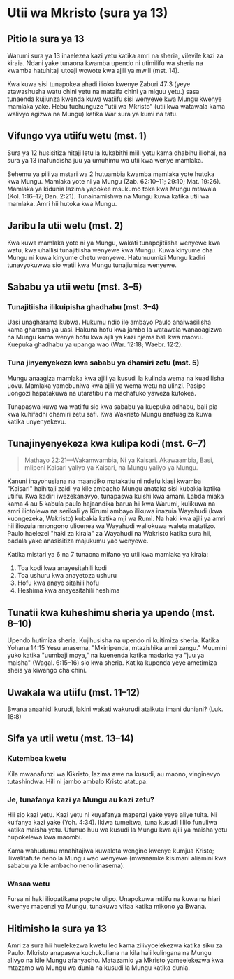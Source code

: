 # Utii wa Mkristo (sura ya 13)

## Pitio la sura ya 13

Warumi sura ya 13 inaelezea kazi yetu katika amri na sheria, vilevile kazi za kiraia. Ndani yake tunaona kwamba upendo ni utimilifu wa sheria na kwamba hatuhitaji utoaji wowote kwa ajili ya mwili (mst. 14).

Kwa kuwa sisi tunapokea ahadi ilioko kwenye Zaburi 47:3 (yeye atawashusha watu chini yetu na mataifa chini ya miguu yetu.) sasa tunaenda kujiunza kwenda kuwa watiifu sisi wenyewe kwa Mungu kwenye mamlaka yake. Hebu tuchunguze "utii wa Mkristo" (utii kwa watawala kama walivyo agizwa na Mungu) katika War sura ya kumi na tatu.

## Vifungo vya utiifu wetu (mst. 1)

Sura ya 12 husisitiza hitaji letu la kukabithi miili yetu kama dhabihu iliohai, na sura ya 13 inafundisha juu ya umuhimu wa utii kwa wenye mamlaka.

Sehemu ya pili ya mstari wa 2 hutuambia kwamba mamlaka yote hutoka kwa Mungu. Mamlaka yote ni ya Mungu (Zab. 62:10–11; 29:10; Mat. 19:26). Mamlaka ya kidunia lazima yapokee msukumo toka kwa Mungu mtawala (Kol. 1:16–17; Dan. 2:21). Tunainamishwa na Mungu kuwa katika utii wa mamlaka. Amri hii hutoka kwa Mungu.

## Jaribu la utii wetu (mst. 2)

Kwa kuwa mamlaka yote ni ya Mungu, wakati tunapojitiisha wenyewe kwa watu, kwa uhallisi tunajitiisha wenyewe kwa Mungu. Kuwa kinyume cha Mungu ni kuwa kinyume chetu wenyewe. Hatumuumizi Mungu kadiri tunavyokuwwa sio watii kwa Mungu tunajiumiza wenyewe.

## Sababu ya utii wetu (mst. 3–5)

### Tunajitiisha ilikuipisha ghadhabu (mst. 3–4)

Uasi unagharama kubwa. Hukumu ndio ile ambayo Paulo anaiwasilisha kama gharama ya uasi. Hakuna hofu kwa jambo la watawala wanaoagizwa na Mungu kama wenye hofu kwa ajili ya kazi njema bali kwa maovu. Kuepuka ghadhabu ya upanga wao (War. 12:18; Waebr. 12:2).

### Tuna jinyenyekeza kwa sababu ya dhamiri zetu (mst. 5)

Mungu anaagiza mamlaka kwa ajili ya kusudi la kulinda wema na kuadilisha uovu. Mamlaka yamebuniwa kwa ajili ya wema wetu na ulinzi. Pasipo uongozi hapatakuwa na utaratibu na machafuko yaweza kutokea.

Tunapaswa kuwa wa watiifu sio kwa sababu ya kuepuka adhabu, bali pia kwa kuhifadhi dhamiri zetu safi. Kwa Wakristo Mungu anatuagiza kuwa katika unyenyekevu.

## Tunajinyenyekeza kwa kulipa kodi (mst. 6–7)

> Mathayo 22:21—Wakamwambia, Ni ya Kaisari. Akawaambia, Basi, mlipeni Kaisari yaliyo ya Kaisari, na Mungu yaliyo ya Mungu.

Kanuni inayohusiana na maandiko matakatiu ni ndefu kiasi kwamba "Kaisari" haihitaji zaidi ya kile ambacho Mungu anataka sisi kubakia katika utiifu. Kwa kadiri iwezekanavyo, tunapaswa kuishi kwa amani. Labda miaka kama 4 au 5 kabula paulo hajaandika barua hii kwa Warumi, kulikuwa na amri iliotolewa na serikali ya Kirumi ambayo ilikuwa inazuia Wayahudi (kwa kuongezeka, Wakristo) kubakia katika mji wa Rumi. Na haki kwa ajili ya amri hii iliozuia mnongono ulioenea wa Wayahudi waliokuwa waleta matatizo. Paulo haelezei "haki za kiraia" za Wayahudi na Wakristo katika sura hii, badala yake anasisitiza majukumu yao wenyewe.

Katika mistari ya 6 na 7 tunaona mifano ya utii kwa mamlaka ya kiraia:

1. Toa kodi kwa anayesitahili kodi
2. Toa ushuru kwa anayetoza ushuru
3. Hofu kwa anaye sitahili hofu
4. Heshima kwa anayesitahili heshima

## Tunatii kwa kuheshimu sheria ya upendo (mst. 8–10)

Upendo hutimiza sheria. Kujihusisha na upendo ni kuitimiza sheria. Katika Yohana 14:15 Yesu anasema, "Mkinipenda, mtazishika amri zangu." Muumini yuko katika "uumbaji mpya," na kuenenda katika madarka ya "juu ya maisha" (Wagal. 6:15–16) sio kwa sheria. Katika kupenda yeye ametimiza sheia ya kiwango cha chini.

## Uwakala wa utiifu (mst. 11–12)

Bwana anaahidi kurudi, lakini wakati wakurudi ataikuta imani duniani? (Luk. 18:8)

## Sifa ya utii wetu (mst. 13–14)

### Kutembea kwetu

Kila mwanafunzi wa Kikristo, lazima awe na kusudi, au maono, vinginevyo tutashindwa. Hili ni jambo ambalo Kristo atatupa.

### Je, tunafanya kazi ya Mungu au kazi zetu?

Hii sio kazi yetu. Kazi yetu ni kuyafanya mapenzi yake yeye aliye tuita. Ni kuifanya kazi yake (Yoh. 4:34). Ikiwa tumeitwa, tuna kusudi lililo funuliwa katika maisha yetu. Ufunuo huu wa kusudi la Mungu kwa ajili ya maisha yetu hupokelewa kwa maombi.

Kama wahudumu mnahitajiwa kuwaleta wengine kwenye kumjua Kristo; Iliwalitafute neno la Mungu wao wenyewe (mwanamke kisimani aliamini kwa sababu ya kile ambacho neno linasema).

### Wasaa wetu

Fursa ni haki iliopatikana popote ulipo. Unapokuwa mtiifu na kuwa na hiari kwenye mapenzi ya Mungu, tunakuwa vifaa katika mikono ya Bwana.

## Hitimisho la sura ya 13

Amri za sura hii huelekezwa kwetu leo kama zilivyoelekezwa katika siku za Paulo. Mkristo anapaswa kuchukuliana na kila hali kulingana na Mungu alivyo na kile Mungu afanyacho. Matazamio ya Mkristo yameelekezwa kwa mtazamo wa Mungu wa dunia na kusudi la Mungu katika dunia.
